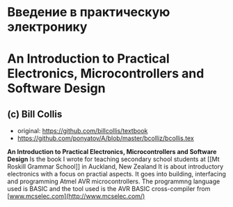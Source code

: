 # Введение в практическую электронику
# An Introduction to Practical Electronics, Microcontrollers and Software Design
## (c) Bill Collis

- original: https://github.com/billcollis/textbook
- https://github.com/ponyatov/A/blob/master/bcolliz/bcollis.tex

**An Introduction to Practical Electronics, Microcontrollers and Software Design** Is the book I wrote for teaching secondary school students at [[Mt Roskill Grammar School]] in Auckland, New Zealand It is about introductory electronics with a focus on practial aspects. It goes into building, interfacing and programming Atmel AVR microcontrollers. The programmng language used is BASIC and the tool used is the AVR BASIC cross-compiler from [www.mcselec.com](http://www.mcselec.com/)